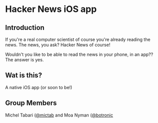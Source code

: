 # Hacker News iOS app

## Introduction
If you're a real computer scientist of course you're already reading the news. The news, you ask? Hacker News of course!

Wouldn't you like to be able to read the news in your phone, in an app?? The answer is yes.

## Wat is this?

A native iOS app (or soon to be!)

## Group Members
Michel Tabari ([@mictab](https://github.com/mictab) and Moa Nyman ([@botronic](https://github.com/botronic)